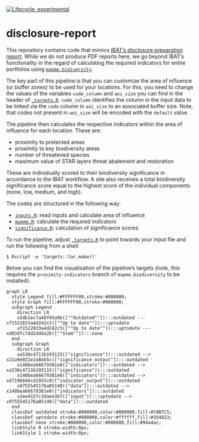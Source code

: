 
<!-- README.md is generated from README.Rmd. Please edit that file -->

<!-- badges: start -->

[![Lifecycle:
experimental](https://img.shields.io/badge/lifecycle-experimental-orange.svg)](https://www.tidyverse.org/lifecycle/#experimental)
<!-- badges: end -->

# disclosure-report

This repository contains code that mimics [IBAT’s disclosure preparation
report](https://www.ibat-alliance.org/sample-downloads). While we do not
produce PDF reports here, we go beyond IBAT’s functionality in the
regard of calculating the required indicators for entire portfolios
using
[`mapme.bidiversity`](https://github.com/mapme-initiative/mapme.biodiversity).

The key part of this pipeline is that you can customize the area of
influence (or buffer zones) to be used for your locations. For this, you
need to change the values of the variables `code_column` and `aoi_size`
you can find in the header of [`_targets.R`](_targets.R). `code_column`
identifies the column in the input data to be linked via the `code`
column in `aoi_size` to an associated buffer size. Note, that codes not
present in `aoi_size` will be encoded with the `default` value.

The pipeline then calculates the respective indicators within the area
of influence for each location. These are:

- proximity to protected areas
- proximity to key biodiversity areas
- number of threatened species
- maximum value of STAR layers threat abatement and restoration

These are individually scored to their biodiversity significance in
accordance to the IBAT workflow. A site also receives a total
biodiversity significance score equal to the highest score of the
individual components (none, low, medium, and high).

The codes are structured in the following way:

- [`inputs.R`](R/inputs.R): read inputs and calculate area of influence
- [`mapme.R`](R/mapme.R): calculate the required indicators
- [`significance.R`](R/significance.R): calculation of significance
  scores

To run the pipeline, adjust [`_targets.R`](_targets.R) to point towards
your input file and run the following from a shell:

``` shell
$ Rscript -e 'targets::tar_make()'
```

Below you can find the visualisation of the pipeline’s targets (note,
this requires the `proximity-indicators` branch of `mapme.biodiversity`
to be installed):

``` mermaid
graph LR
  style Legend fill:#FFFFFF00,stroke:#000000;
  style Graph fill:#FFFFFF00,stroke:#000000;
  subgraph Legend
    direction LR
    x2db1ec7a48f65a9b([""Outdated""]):::outdated --- xf1522833a4d242c5([""Up to date""]):::uptodate
    xf1522833a4d242c5([""Up to date""]):::uptodate --- xd03d7c7dd2ddda2b([""Stem""]):::none
  end
  subgraph Graph
    direction LR
    xa538c4711b193115(["significance"]):::outdated --> x21a9e021e2a8eb5c(["significance_output"]):::outdated
    x148bea66679381e8(["indicators"]):::outdated --> xa538c4711b193115(["significance"]):::outdated
    x148bea66679381e8(["indicators"]):::outdated --> xd7196846cd1935c0(["indicator_output"]):::outdated
    x9755545176a05140(["data"]):::outdated --> x148bea66679381e8(["indicators"]):::outdated
    x2ee4157c3daee3b7(["input"]):::uptodate --> x9755545176a05140(["data"]):::outdated
  end
  classDef outdated stroke:#000000,color:#000000,fill:#78B7C5;
  classDef uptodate stroke:#000000,color:#ffffff,fill:#354823;
  classDef none stroke:#000000,color:#000000,fill:#94a4ac;
  linkStyle 0 stroke-width:0px;
  linkStyle 1 stroke-width:0px;
```
